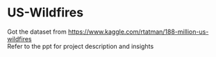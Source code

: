 # US-Wildfires
Got the dataset from https://www.kaggle.com/rtatman/188-million-us-wildfires<br>
Refer to the ppt for project description and insights
